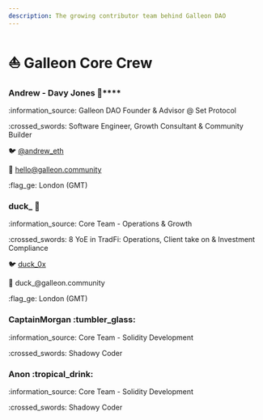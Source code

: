 ```yaml
---
description: The growing contributor team behind Galleon DAO
---
```


# ⛵ Galleon Core Crew

### Andrew - **Davy Jones** :squid:****

:information\_source: Galleon DAO Founder & Advisor @ Set Protocol

:crossed\_swords: Software Engineer, Growth Consultant & Community Builder

:bird: [@andrew\_eth](https://twitter.com/andrew\_eth)

💌 hello@galleon.community&#x20;

:flag\_ge: London (GMT)

### duck\_ :duck:

:information\_source: Core Team - Operations & Growth

:crossed\_swords: 8 YoE in TradFi: Operations, Client take on & Investment Compliance

:bird: [duck\_0x](https://twitter.com/duck\_0x)

💌 duck\_@galleon.community&#x20;

:flag\_ge: London (GMT)

### CaptainMorgan :tumbler\_glass:

:information\_source: Core Team - Solidity Development

:crossed\_swords: Shadowy Coder

### Anon :tropical\_drink:

:information\_source: Core Team - Solidity Development

:crossed\_swords: Shadowy Coder



